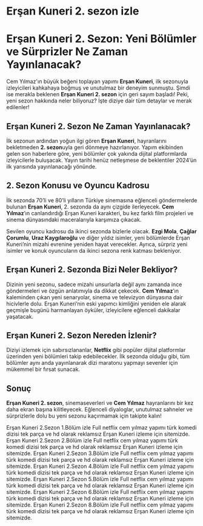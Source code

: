 <h1>Erşan Kuneri 2. sezon izle</h1>

<h1>Erşan Kuneri 2. Sezon: Yeni Bölümler ve Sürprizler Ne Zaman Yayınlanacak?</h1>

<p>Cem Yılmaz'ın büyük beğeni toplayan yapımı <strong>Erşan Kuneri</strong>, ilk sezonuyla izleyicileri kahkahaya boğmuş ve unutulmaz bir deneyim sunmuştu. Şimdi ise merakla beklenen <strong>Erşan Kuneri 2. sezon</strong> için geri sayım başladı! Peki, yeni sezon hakkında neler biliyoruz? İşte diziye dair tüm detaylar ve merak edilenler!</p>

<h2>Erşan Kuneri 2. Sezon Ne Zaman Yayınlanacak?</h2>
<p>İlk sezonun ardından yoğun ilgi gören <strong>Erşan Kuneri</strong>, hayranlarını bekletmeden <strong>2. sezon</strong>uyla geri dönmeye hazırlanıyor. Yapım ekibinden gelen son haberlere göre, yeni bölümler çok yakında dijital platformlarda izleyicilerle buluşacak. Yayın tarihi henüz netleşmese de beklentiler 2024’ün ilk yarısında yayınlanacağı yönünde.</p>

<h2>2. Sezon Konusu ve Oyuncu Kadrosu</h2>
<p>İlk sezonda 70’li ve 80’li yılların Türkiye sinemasına eğlenceli göndermelerde bulunan <strong>Erşan Kuneri</strong>, 2. sezonda da aynı çizgide ilerleyecek. <strong>Cem Yılmaz</strong>’ın canlandırdığı Erşan Kuneri karakteri, bu kez farklı film projeleri ve sinema dünyasındaki maceralarıyla karşımıza çıkacak.</p>
<p>Sevilen oyuncu kadrosu da ikinci sezonda bizlerle olacak. <strong>Ezgi Mola</strong>, <strong>Çağlar Çorumlu</strong>, <strong>Uraz Kaygılaroğlu</strong> ve diğer yıldız isimler, yeni bölümlerde Erşan Kuneri’nin mizahi evrenine yeniden hayat verecekler. Ayrıca, sürpriz yeni isimler ve konuk oyuncuların da ikinci sezona renk katması bekleniyor.</p>

<h2>Erşan Kuneri 2. Sezonda Bizi Neler Bekliyor?</h2>
<p>Dizinin yeni sezonu, sadece mizahi unsurlarla değil aynı zamanda ince göndermeleri ve özgün anlatımıyla da dikkat çekecek. <strong>Cem Yılmaz</strong>’ın kaleminden çıkan yeni senaryolar, sinema ve televizyon dünyasına dair hicivlerle dolu. Erşan Kuneri’nin eski yapımcı kimliğini yeniden ele alarak geçmişle bugünü harmanlayan öyküler, izleyicilere eğlenceli dakikalar yaşatacak.</p>

<h2>Erşan Kuneri 2. Sezon Nereden İzlenir?</h2>
<p>Diziyi izlemek için sabırsızlananlar, <strong>Netflix</strong> gibi popüler dijital platformlar üzerinden yeni bölümleri takip edebilecekler. İlk sezonda olduğu gibi, tüm bölümler aynı anda yayınlanarak dizi maratonu yapmayı sevenler için mükemmel bir fırsat sunacak.</p>

<h2>Sonuç</h2>
<p><strong>Erşan Kuneri 2. sezon</strong>, sinemaseverleri ve <strong>Cem Yılmaz</strong> hayranlarını bir kez daha ekran başına kilitleyecek. Eğlenceli diyaloglar, unutulmaz sahneler ve sürprizlerle dolu bu yeni sezonu kaçırmamak için takipte kalın!</p>
<p>
  Erşan Kuneri 2.Sezon 1.Bölüm izle Full netflix cem yılmaz yapımı türk komedi dizisi tek parça ve hd olarak reklamsız Erşan Kuneri izleme için sitemizde.
  Erşan Kuneri 2.Sezon 2.Bölüm izle Full netflix cem yılmaz yapımı türk komedi dizisi tek parça ve hd olarak reklamsız Erşan Kuneri izleme için sitemizde.
  Erşan Kuneri 2.Sezon 3.Bölüm izle Full netflix cem yılmaz yapımı türk komedi dizisi tek parça ve hd olarak reklamsız Erşan Kuneri izleme için sitemizde.
  Erşan Kuneri 2.Sezon 4.Bölüm izle Full netflix cem yılmaz yapımı türk komedi dizisi tek parça ve hd olarak reklamsız Erşan Kuneri izleme için sitemizde.
  Erşan Kuneri 2.Sezon 5.Bölüm izle Full netflix cem yılmaz yapımı türk komedi dizisi tek parça ve hd olarak reklamsız Erşan Kuneri izleme için sitemizde.
  Erşan Kuneri 2.Sezon 6.Bölüm izle Full netflix cem yılmaz yapımı türk komedi dizisi tek parça ve hd olarak reklamsız Erşan Kuneri izleme için sitemizde.
  Erşan Kuneri 2.Sezon 8.Bölüm izle Full netflix cem yılmaz yapımı türk komedi dizisi tek parça ve hd olarak reklamsız Erşan Kuneri izleme için sitemizde.
</p>

